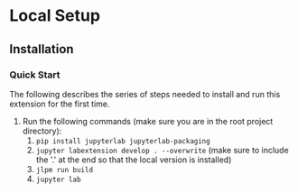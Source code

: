 # Local Setup


## Installation

### Quick Start
The following describes the series of steps needed to install and run this extension for the first time.

1. Run the following commands (make sure you are in the root project directory):
    1. `pip install jupyterlab jupyterlab-packaging`
    2. `jupyter labextension develop . --overwrite` (make sure to include the '.' at the end so that the local version is installed)
    3. `jlpm run build`
    4. `jupyter lab`

